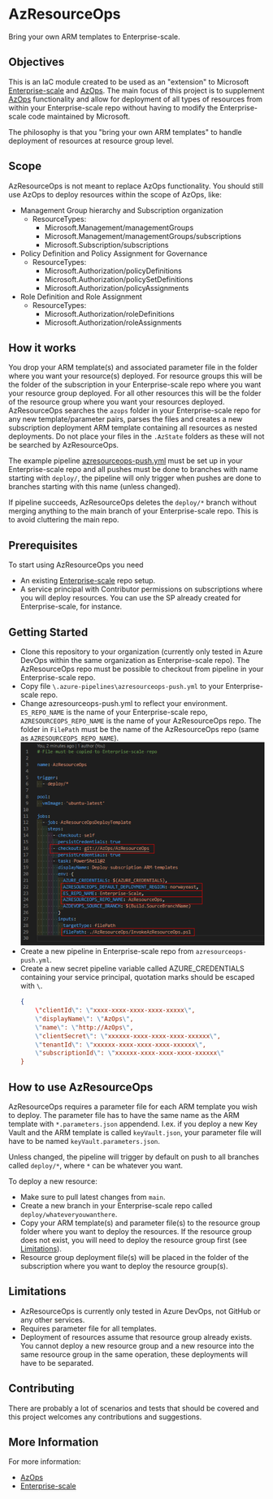 # AzResourceOps

Bring your own ARM templates to Enterprise-scale.

## Objectives

This is an IaC module created to be used as an "extension" to Microsoft [Enterprise-scale](https://github.com/Azure/Enterprise-Scale) and [AzOps](https://github.com/Azure/AzOps).
The main focus of this project is to supplement [AzOps](https://github.com/Azure/AzOps) functionality and allow for deployment of all types of resources from within your Enterprise-scale repo without having to modify the Enterprise-scale code maintained by Microsoft.

The philosophy is that you "bring your own ARM templates" to handle deployment of resources at resource group level.

## Scope

AzResourceOps is not meant to replace AzOps functionality. You should still use AzOps to deploy resources within the scope of AzOps, like:

- Management Group hierarchy and Subscription organization
    - ResourceTypes:
        - Microsoft.Management/managementGroups
        - Microsoft.Management/managementGroups/subscriptions
        - Microsoft.Subscription/subscriptions
- Policy Definition and Policy Assignment for Governance
    - ResourceTypes:
        - Microsoft.Authorization/policyDefinitions
        - Microsoft.Authorization/policySetDefinitions
        - Microsoft.Authorization/policyAssignments
- Role Definition and Role Assignment
    - ResourceTypes:
        - Microsoft.Authorization/roleDefinitions
        - Microsoft.Authorization/roleAssignments

## How it works

You drop your ARM template(s) and associated parameter file in the folder where you want your resource(s) deployed. For resource groups this will be the folder of the subscription in your Enterprise-scale repo where you want your resource group deployed. For all other resources this will be the folder of the resource group where you want your resources deployed.
AzResourceOps searches the `azops` folder in your Enterprise-scale repo for any new template/parameter pairs, parses the files and creates a new subscription deployment ARM template containing all resources as nested deployments. Do not place your files in the `.AzState` folders as these will not be searched by AzResourceOps.

The example pipeline [azresourceops-push.yml](/.azure-pipelines/azresourceops-push.yml) must be set up in your Enterprise-scale repo and all pushes must be done to branches with name starting with `deploy/`, the pipeline will only trigger when pushes are done to branches starting with this name (unless changed).

If pipeline succeeds, AzResourceOps deletes the `deploy/*` branch without merging anything to the main branch of your Enterprise-scale repo. This is to avoid cluttering the main repo.

## Prerequisites

To start using AzResourceOps you need

- An existing [Enterprise-scale](https://github.com/Azure/Enterprise-Scale) repo setup.
- A service principal with Contributor permissions on subscriptions where you will deploy resources. You can use the SP already created for Enterprise-scale, for instance.

## Getting Started

- Clone this repository to your organization (currently only tested in Azure DevOps within the same organization as Enterprise-scale repo). The AzResourceOps repo must be possible to checkout from pipeline in your Enterprise-scale repo.
- Copy file `\.azure-pipelines\azresourceops-push.yml` to your Enterprise-scale repo.
- Change azresourceops-push.yml to reflect your environment. `ES_REPO_NAME` is the name of your Enterprise-scale repo, `AZRESOURCEOPS_REPO_NAME` is the name of your AzResourceOps repo. The folder in `FilePath` must be the name of the AzResourceOps repo (same as `AZRESOURCEOPS_REPO_NAME`).
    ![AzResourceOps pipeline YAML](./media/azresourceops-push.png)
- Create a new pipeline in Enterprise-scale repo from `azresourceops-push.yml`.
- Create a new secret pipeline variable called AZURE_CREDENTIALS containing your service principal, quotation marks should be escaped with `\`.
    ```json
    {
        \"clientId\": \"xxxx-xxxx-xxxx-xxxx-xxxxx\",
        \"displayName\": \"AzOps\",
        \"name\": \"http://AzOps\",
        \"clientSecret\": \"xxxxxx-xxxx-xxxx-xxxx-xxxxxx\",
        \"tenantId\": \"xxxxxx-xxxx-xxxx-xxxx-xxxxxx\",
        \"subscriptionId\": \"xxxxxx-xxxx-xxxx-xxxx-xxxxxx\"
    }
    ```

## How to use AzResourceOps

AzResourceOps requires a parameter file for each ARM template you wish to deploy. The parameter file has to have the same name as the ARM template with `*.parameters.json` appendend. I.ex. if you deploy a new Key Vault and the ARM template is called `keyVault.json`, your parameter file will have to be named `keyVault.parameters.json`.

Unless changed, the pipeline will trigger by default on push to all branches called `deploy/*`, where `*` can be whatever you want.

To deploy a new resource:

- Make sure to pull latest changes from `main`.
- Create a new branch in your Enterprise-scale repo called `deploy/whateveryouwanthere`.
- Copy your ARM template(s) and parameter file(s) to the resource group folder where you want to deploy the resources. If the resource group does not exist, you will need to deploy the resource group first (see [Limitations](#Limitations)).
- Resource group deployment file(s) will be placed in the folder of the subscription where you want to deploy the resource group(s).

## Limitations

- AzResourceOps is currently only tested in Azure DevOps, not GitHub or any other services.
- Requires parameter file for all templates.
- Deployment of resources assume that resource group already exists. You cannot deploy a new resource group and a new resource into the same resource group in the same operation, these deployments will have to be separated.

## Contributing

There are probably a lot of scenarios and tests that should be covered and this project welcomes any contributions and suggestions.

## More Information

For more information:

* [AzOps](https://github.com/Azure/AzOps)
* [Enterprise-scale](https://github.com/Azure/Enterprise-Scale)
